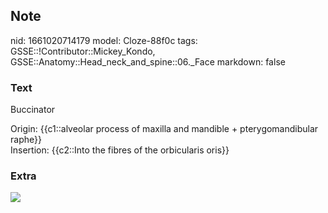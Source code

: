## Note
nid: 1661020714179
model: Cloze-88f0c
tags: GSSE::!Contributor::Mickey_Kondo, GSSE::Anatomy::Head_neck_and_spine::06._Face
markdown: false

### Text
Buccinator
<div>
  Origin: {{c1::alveolar process of maxilla and mandible +
  pterygomandibular raphe}}
</div>
<div>
  Insertion: {{c2::Into the fibres of the orbicularis oris}}
</div>

### Extra
<img src="070817_0606_BuccinatorM1.jpg">
